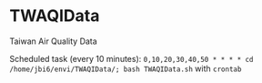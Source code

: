 # TWAQIData
Taiwan Air Quality Data

Scheduled task (every 10 minutes): `0,10,20,30,40,50 * * * * cd /home/jbi6/envi/TWAQIData/; bash TWAQIData.sh` with `crontab`
